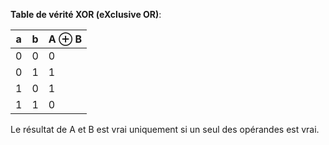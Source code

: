 **Table de vérité XOR (eXclusive OR)**:

| a   | b   | A ⊕ B |
| --- | --- | ----- |
| 0   | 0   | 0     |
| 0   | 1   | 1     |
| 1   | 0   | 1     |
| 1   | 1   | 0     |

Le résultat de A et B est vrai uniquement si un seul des opérandes est vrai.
